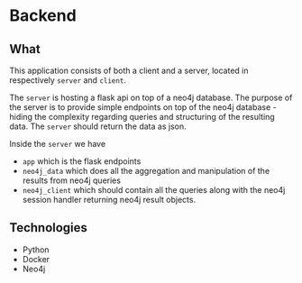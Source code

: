 # Backend

## What
This application consists of both a client and a server, located in respectively 
`server` and `client`.

The `server` is hosting a flask api on top of a neo4j database. The purpose of 
the server is to provide simple endpoints on top of the neo4j database - hiding 
the complexity regarding queries and structuring of the resulting data. The `server` 
should return the data as json. 

Inside the `server` we have 
- `app` which is the flask endpoints
- `neo4j_data` which does all the aggregation and manipulation of the results from neo4j
queries
- `neo4j_client` which should contain all the queries along with the neo4j session 
handler returning neo4j result objects.

## Technologies
- Python
- Docker
- Neo4j

